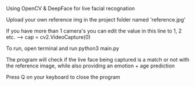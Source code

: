 Using OpenCV & DeepFace for live facial recognation 

Upload your own reference img in the project folder named 'reference.jpg'

If you have more than 1 camera's you can edit the value in this line to 1, 2 etc. -->  cap = cv2.VideoCapture(0)  

To run, open terminal and run python3 main.py

The program will check if the live face being captured is a match or not with the reference image, while also providing an emotion + age prediction 

Press Q on your keyboard to close the program
